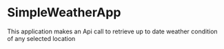 # SimpleWeatherApp
This application makes an Api call to retrieve up to date weather condition of any selected location
